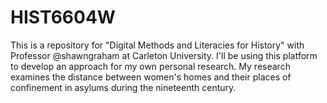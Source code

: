 # HIST6604W
This is a repository for "Digital Methods and Literacies for History" with Professor @shawngraham at Carleton University. I'll be using this platform to develop an approach for my own personal research. My research examines the distance between women's homes and their places of confinement in asylums during the nineteenth century.
